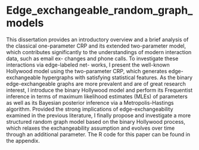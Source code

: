 # Edge_exchangeable_random_graph_models
This dissertation provides an introductory overview and a brief analysis of the classical one-parameter CRP and its extended two-parameter model, which contributes significantly to the understandings of modern interaction data, such as email ex- changes and phone calls. To investigate these interactions via edge-labeled net- works, I present the well-known Hollywood model using the two-parameter CRP, which generates edge-exchangeable hypergraphs with satisfying statistical features. As the binary edge-exchangeable graphs are more prevalent and are of great research interest, I introduce the binary Hollywood model and perform its Frequentist inference in terms of maximum likelihood estimates (MLEs) of parameters as well as its Bayesian posterior inference via a Metropolis-Hastings algorithm. Provided the strong implications of edge-exchangeability examined in the previous literature, I finally propose and investigate a more structured random graph model based on the binary Hollywood process, which relaxes the exchangeability assumption and evolves over time through an additional parameter. The R code for this paper can be found in the appendix. 
